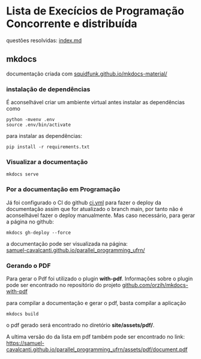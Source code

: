 # Lista de Execícios de Programação Concorrente e distribuída

questões resolvidas: [index.md](docs/index.md)

## mkdocs
documentação criada com  [squidfunk.github.io/mkdocs-material/](https://squidfunk.github.io/mkdocs-material/)

### instalação de dependências

É aconselhável criar um ambiente virtual antes instalar as dependências
como
```shell
python -mvenv .env
source .env/bin/activate
```

para instalar as dependências:
```shell
pip install -r requirements.txt
```

### Visualizar a documentação

```shell
mkdocs serve
```


### Por a documentação em  Programação
Já foi configurado o CI do github [ci.yml](..github/workflows/ci.yml)
para fazer o deploy da documentação assim que for atualizado o branch
main, por tanto não é aconselhável fazer o deploy manualmente.
Mas caso necessário,
para gerar a página no github:
```shell
mkdocs gh-deploy --force
```
a documentação pode ser visualizada na página:  
[samuel-cavalcanti.github.io/parallel_programming_ufrn/](https://samuel-cavalcanti.github.io/parallel_programming_ufrn/)

### Gerando o PDF

Para gerar o Pdf foi utilizado o plugin **with-pdf**. Informações
sobre o plugin pode ser encontrado no repositório do projeto [github.com/orzih/mkdocs-with-pdf](https://github.com/orzih/mkdocs-with-pdf)

para compilar a documentação e gerar o pdf, basta compilar a aplicação

```shell
mkdocs build
```

o pdf gerado será encontrado no diretório **site/assets/pdf/**.

A ultima versão do da lista em pdf também pode ser encontrado no link: https://samuel-cavalcanti.github.io/parallel_programming_ufrn/assets/pdf/document.pdf